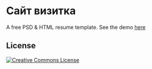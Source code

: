 # Сайт визитка
A free PSD & HTML resume template.
See the demo [here]([http://draco.afnizarnur.com/](https://yajdytebya.github.io/))

## License
<a rel="license" href="https://creativecommons.org/licenses/by-nc-sa/4.0/"><img alt="Creative Commons License" style="border-width:0" src="https://i.creativecommons.org/l/by-nc-sa/4.0/88x31.png" /></a><br />

